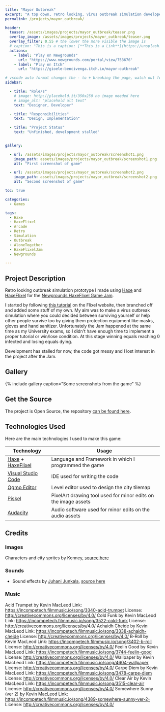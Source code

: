```yaml
---
title: "Mayor Outbreak"
excerpt: "A top down, retro looking, virus outbreak simulation developed with Haxe and HaxeFlixel"
permalink: /projects/mayor_outbreak/

header: 
  teaser: /assets/images/projects/mayor_outbreak/teaser.png
  overlay_image: /assets/images/projects/mayor_outbreak/teaser.png
  overlay_filter: 0.55 # the lower the more visible the image is
  # caption: "This is a caption: [**This is a Link**](https://unsplash.com)"
  actions:
    - label: "Play on Newgrounds"
      url: "https://www.newgrounds.com/portal/view/753676"
    - label: "Play on Itch"
      url: "https://gioele-bencivenga.itch.io/mayor-outbreak"

# vscode auto format changes the - to + breaking the page, watch out for that
sidebar: 

  - title: "Role/s"
    # image: http://placehold.it/350x250 no image needed here
    # image_alt: "placehold alt text"
    text: "Designer, Developer"

  - title: "Responsibilities"
    text: "Design, Implementation"

  - title: "Project Status"
    text: "Unfinished, development stalled"
    

gallery:

  - url: /assets/images/projects/mayor_outbreak/screenshot1.png
    image_path: assets/images/projects/mayor_outbreak/screenshot1.png
    alt: "First screenshot of game"

  - url: /assets/images/projects/mayor_outbreak/screenshot2.png
    image_path: assets/images/projects/mayor_outbreak/screenshot2.png
    alt: "Second screenshot of game"

toc: true

categories:
  - Games

tags:
  - Haxe
  - HaxeFlixel
  - Arcade
  - Retro
  - Simulation
  - Outbreak
  - AloneTogether
  - HaxeFlixelJam
  - Newgrounds

---
```


## Project Description

Retro looking outbreak simulation prototype I made using [Haxe](https://haxe.org/) and [HaxeFlixel](https://haxeflixel.com/) for the [Newgrounds HaxeFlixel Game Jam](https://www.newgrounds.com/bbs/topic/1450269).

I started by following [this tutorial](https://haxeflixel.com/documentation/tutorial/) on the Flixel website, then branched off and added some stuff of my own.
My aim was to make a virus outbreak simulation where you could decided between surviving yourself or help other people survive too by giving them protection equipment like masks, gloves and hand sanitizer.
Unfortunately the Jam happened at the same time as my University exams, so I didn't have enough time to implement a proper tutorial or win/lose condition. At this stage winning equals reaching 0 infected and losing equals dying.

Development has stalled for now, the code got messy and I lost interest in the project after the Jam.

## Gallery

{% include gallery caption="Some screenshots from the game" %}

## Get the Source

The project is Open Source, the repository [can be found here](https://github.com/Gioele-Bencivenga/AloneTogether).

## Technologies Used

Here are the main technologies I used to make this game:

| Technology                                                        | Usage                                                          |
| ----------------------------------------------------------------- | -------------------------------------------------------------- |
| [Haxe](https://haxe.org/) + [HaxeFlixel](https://haxeflixel.com/) | Language and Framework in which I programmed the game          |
| [Visual Studio Code](https://code.visualstudio.com/)              | IDE used for writing the code                                  |
| [Ogmo Editor](https://ogmo-editor-3.github.io/)                   | Level editor used to design the city tilemap                   |
| [Piskel](https://www.piskelapp.com/)                              | PixelArt drawing tool used for minor edits on the image assets |
| [Audacity](https://www.audacityteam.org/)                         | Audio software used for minor edits on the audio assets        |

## Credits

### Images

Characters and city sprites by Kenney, [source here](https://kenney.nl/assets/rpg-urban-pack)

### Sounds

- Sound effects by [Juhani Junkala](https://www.youtube.com/watch?v=dbACpSy9FWY), [source here](https://opengameart.org/content/512-sound-effects-8-bit-style)

### Music

Acid Trumpet by Kevin MacLeod
Link: https://incompetech.filmmusic.io/song/3340-acid-trumpet
License: http://creativecommons.org/licenses/by/4.0/
Cold Funk by Kevin MacLeod
Link: https://incompetech.filmmusic.io/song/3522-cold-funk
License: http://creativecommons.org/licenses/by/4.0/
Achaidh Cheide by Kevin MacLeod
Link: https://incompetech.filmmusic.io/song/3338-achaidh-cheide
License: http://creativecommons.org/licenses/by/4.0/
B-Roll by Kevin MacLeod
Link: https://incompetech.filmmusic.io/song/3402-b-roll
License: http://creativecommons.org/licenses/by/4.0/
Feelin Good by Kevin MacLeod
Link: https://incompetech.filmmusic.io/song/3744-feelin-good
License: http://creativecommons.org/licenses/by/4.0/
Wallpaper by Kevin MacLeod
Link: https://incompetech.filmmusic.io/song/4604-wallpaper
License: http://creativecommons.org/licenses/by/4.0/
Carpe Diem by Kevin MacLeod
Link: https://incompetech.filmmusic.io/song/3478-carpe-diem
License: http://creativecommons.org/licenses/by/4.0/
Clear Air by Kevin MacLeod
Link: https://incompetech.filmmusic.io/song/3515-clear-air
License: http://creativecommons.org/licenses/by/4.0/
Somewhere Sunny (ver 2) by Kevin MacLeod
Link: https://incompetech.filmmusic.io/song/4389-somewhere-sunny-ver-2-
License: http://creativecommons.org/licenses/by/4.0/
